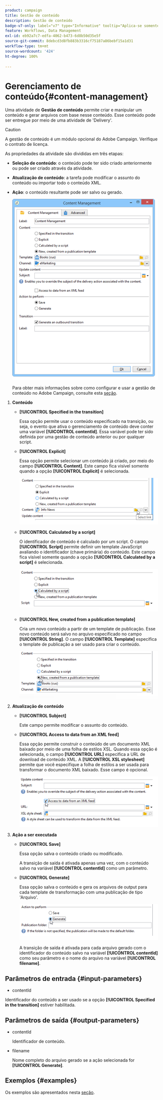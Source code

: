 ```yaml
---
product: campaign
title: Gestão de conteúdo
description: Gestão de conteúdo
badge-v7-only: label="v7" type="Informative" tooltip="Aplica-se somente ao Campaign Classic v7"
feature: Workflows, Data Management
exl-id: eb92a7c7-edfa-4062-b473-6d8b50d35e5f
source-git-commit: 8debcd3d8fb883b3316cf75187a86bebf15a1d31
workflow-type: tm+mt
source-wordcount: '424'
ht-degree: 100%

---
```


# Gerenciamento de conteúdo{#content-management}



Uma atividade de **Gestão de conteúdo** permite criar e manipular um conteúdo e gerar arquivos com base nesse conteúdo. Esse conteúdo pode ser entregue por meio de uma atividade de &#39;Delivery&#39;.

>[!CAUTION]
>
>A gestão de conteúdo é um módulo opcional do Adobe Campaign. Verifique o contrato de licença.

As propriedades da atividade são divididas em três etapas:

* **Seleção de conteúdo**: o conteúdo pode ter sido criado anteriormente ou pode ser criado através da atividade.
* **Atualização de conteúdo**: a tarefa pode modificar o assunto do conteúdo ou importar todo o conteúdo XML.
* **Ação**: o conteúdo resultante pode ser salvo ou gerado.

  ![](assets/content_mgmt_edit.png)

  Para obter mais informações sobre como configurar e usar a gestão de conteúdo no Adobe Campaign, consulte esta [seção](../../delivery/using/about-content-management.md).

1. **Conteúdo**

   * **[!UICONTROL Specified in the transition]**

     Essa opção permite usar o conteúdo especificado na transição, ou seja, o evento que ativa o gerenciamento de conteúdo deve conter uma variável **[!UICONTROL contentId]**. Essa variável pode ter sido definida por uma gestão de conteúdo anterior ou por qualquer script.

   * **[!UICONTROL Explicit]**

     Essa opção permite selecionar um conteúdo já criado, por meio do campo **[!UICONTROL Content]**. Este campo fica visível somente quando a opção **[!UICONTROL Explicit]** é selecionada.

     ![](assets/content_mgmt_explicit.png)

   * **[!UICONTROL Calculated by a script]**

     O identificador de conteúdo é calculado por um script. O campo **[!UICONTROL Script]** permite definir um template JavaScript avaliando o identificador (chave primária) do conteúdo. Este campo fica visível somente quando a opção **[!UICONTROL Calculated by a script]** é selecionada.

     ![](assets/content_mgmt_script.png)

   * **[!UICONTROL New, created from a publication template]**

     Cria um novo conteúdo a partir de um template de publicação. Esse novo conteúdo será salvo no arquivo especificado no campo **[!UICONTROL String]**. O campo **[!UICONTROL Template]** especifica o template de publicação a ser usado para criar o conteúdo.

     ![](assets/content_mgmt_new.png)

1. **Atualização de conteúdo**

   * **[!UICONTROL Subject]**

     Este campo permite modificar o assunto do conteúdo.

   * **[!UICONTROL Access to data from an XML feed]**

     Essa opção permite construir o conteúdo de um documento XML baixado por meio de uma folha de estilos XSL. Quando essa opção é selecionada, o campo **[!UICONTROL URL]** especifica a URL de download de conteúdo XML. A **[!UICONTROL XSL stylesheet]** permite que você especifique a folha de estilos a ser usada para transformar o documento XML baixado. Esse campo é opcional.

     ![](assets/content_mgmt_xmlcontent.png)

1. **Ação a ser executada**

   * **[!UICONTROL Save]**

     Essa opção salva o conteúdo criado ou modificado.

     A transição de saída é ativada apenas uma vez, com o conteúdo salvo na variável **[!UICONTROL contentId]** como um parâmetro.

   * **[!UICONTROL Generate]**

     Essa opção salva o conteúdo e gera os arquivos de output para cada template de transformação com uma publicação de tipo &#39;Arquivo&#39;.

     ![](assets/content_mgmt_generate.png)

     A transição de saída é ativada para cada arquivo gerado com o identificador do conteúdo salvo na variável **[!UICONTROL contentId]** como seu parâmetro e o nome do arquivo na variável **[!UICONTROL filename]**.

## Parâmetros de entrada {#input-parameters}

* contentId

Identificador do conteúdo a ser usado se a opção **[!UICONTROL Specified in the transition]** estiver habilitada.

## Parâmetros de saída {#output-parameters}

* contentId

  Identificador de conteúdo.

* filename

  Nome completo do arquivo gerado se a ação selecionada for **[!UICONTROL Generate]**.

## Exemplos {#examples}

Os exemplos são apresentados nesta [seção](../../delivery/using/automating-via-workflows.md#examples).
